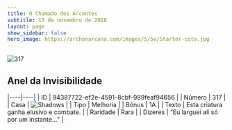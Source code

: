 ```yaml
---
title: O Chamado dos Arcontes
subtitle: 15 de novembro de 2018
layout: page
show_sidebar: false
hero_image: https://archonarcana.com/images/5/5e/Starter-cota.jpg
---
```


![317](https://cdn.keyforgegame.com/media/card_front/pt/341_317_F7RPHF6XHVWC_pt.png)

## Anel da Invisibilidade

|----|----|
| ID | 94387722-ef2e-4591-8cbf-989feaf94656 |
| Número | 317 |
| Casa | ![Shadows](https://archonarcana.com/images/thumb/e/ee/Shadows.png/22px-Shadows.png "Sombras") |
| Tipo | Melhoria |
| Bônus | 1A |
| Texto | Esta criatura ganha elusivo e combate. |
| Raridade | Rara |
| Dizeres | “Eu larguei ali só por um instante…” |
